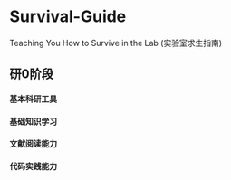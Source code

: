 # Survival-Guide
Teaching You How to Survive in the Lab (实验室求生指南)

## 研0阶段

#### 基本科研工具

#### 基础知识学习

#### 文献阅读能力

#### 代码实践能力
